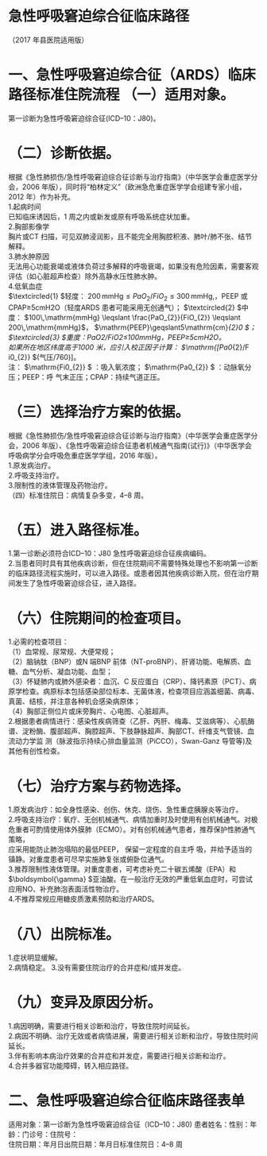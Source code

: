 # 急性呼吸窘迫综合征临床路径  
（2017 年县医院适用版）  
# 一、急性呼吸窘迫综合征（ARDS）临床路径标准住院流程 （一）适用对象。  
第一诊断为急性呼吸窘迫综合征(ICD–10：J80)。  
# （二）诊断依据。  
根据《急性肺损伤/急性呼吸窘迫综合征诊断与治疗指南》（中华医学会重症医学分会，2006 年版），同时将“柏林定义”（欧洲急危重症医学学会组建专家小组，2012 年）作为补充。  
1.起病时间  
已知临床诱因后，1 周之内或新发或原有呼吸系统症状加重。  
2.胸部影像学  
胸片或CT 扫描，可见双肺浸润影，且不能完全用胸腔积液、肺叶/肺不张、结节解释。  
3.肺水肿原因  
无法用心功能衰竭或液体负荷过多解释的呼吸衰竭，如果没有危险因素，需要客观评估（如心脏超声检查）除外高静水压性肺水肿。  
4.低氧血症  
$\textcircled{1} $轻度： $200\,\mathrm{mmHg} \leqslant PaO_{2}/FiO_{2} \leqslant 300\,\mathrm{mmHg},$，PEEP 或CPAP≥5cmH2O（轻度ARDS 患者可能采用无创通气）； $\textcircled{2} $中度： $100\,\mathrm{mmHg} \leqslant \frac{PaO_{2}}{FiO_{2}} \leqslant 200\,\mathrm{mmHg}$， $\mathrm{PEEP}\geqslant5\mathrm{cm}_{2}0 $； $\textcircled{3} $重度：PaO2/FiO2≤100mmHg，PEEP≥5cmH2O。  
如果所在地区纬度高于1000 米，应引入校正因子计算： $\mathrm{[Pa0_{2}/F i0_{2}} $(气压/760)]。  
注： $\mathrm{Fi0_{2}} $ ：吸入氧浓度； $\mathrm{Pa0_{2}} $ ：动脉氧分压；PEEP：呼 气末正压；CPAP：持续气道正压。  
# （三）选择治疗方案的依据。  
根据《急性肺损伤/急性呼吸窘迫综合征诊断与治疗指南》（中华医学会重症医学分会，2006 年版）、《急性呼吸窘迫综合征患者机械通气指南(试行)》（中华医学会呼吸病学分会呼吸危重症医学学组，2016 年版）。  
1.原发病治疗。  
2.呼吸支持治疗。  
3.限制性的液体管理及药物治疗。  
（四）标准住院日：病情复杂多变，4–8 周。  
# （五）进入路径标准。  
1.第一诊断必须符合ICD–10：J80 急性呼吸窘迫综合征疾病编码。  
2.当患者同时具有其他疾病诊断，但在住院期间不需要特殊处理也不影响第一诊断的临床路径流程实施时，可以进入路径。或患者因其他疾病诊断入院，但在治疗期间发生了急性呼吸窘迫综合征，进入路径。  
# （六）住院期间的检查项目。  
1.必需的检查项目：  
（1）血常规、尿常规、大便常规；  
（2）脑钠肽（BNP）或N 端BNP 前体（NT-proBNP）、肝肾功能、电解质、血糖、血气分析、凝血功能、血型；  
（3）怀疑肺内或肺外感染者：血沉、C 反应蛋白（CRP）、降钙素原（PCT）、病原学检查。病原标本包括感染部位标本、无菌体液，检查项目应涵盖细菌、病毒、真菌、结核，并注意各种机会感染病原体；  
（4）胸部正侧位片或床旁胸片、心电图、心脏超声。  
2.根据患者病情进行：感染性疾病筛查（乙肝、丙肝、梅毒、艾滋病等）、心肌酶谱、淀粉酶、腹部超声、胸腔超声、下肢静脉超声、胸部CT、纤维支气管镜、血流动力学监 测（脉波指示持续心排血量监测（PiCCO），Swan-Ganz 导管等)及其他有创性检查。  
# （七）治疗方案与药物选择。  
1.原发病治疗：如全身性感染、创伤、休克、烧伤、急性重症胰腺炎等治疗。  
2.呼吸支持治疗：氧疗、无创机械通气、病情加重时及时使用有创机械通气。对极危重者可酌情使用体外膜肺（ECMO）。对有创机械通气患者，推荐保护性肺通气策略，  
应采用能防止肺泡塌陷的最低PEEP， 保留一定程度的自主呼 吸，并给予适当的镇静。对重度患者可尽早实施肺复张或俯卧位通气。  
3.推荐限制性液体管理。对重度患者，可考虑补充二十碳五烯酸（EPA）和 $\boldsymbol{\gamma} $亚油酸。在一般治疗无效的严重低氧血症时，可尝试应用NO、补充肺泡表面活性物治疗。  
4.不推荐常规应用糖皮质激素预防和治疗ARDS。  
# （八）出院标准。  
1.症状明显缓解。  
2.病情稳定。 3.没有需要住院治疗的合并症和/或并发症。  
# （九）变异及原因分析。  
1.病因明确，需要进行相关诊断和治疗，导致住院时间延长。  
2.病因不明确、治疗无效或者病情进展，需要进行相关诊断和治疗，导致住院时间延长。  
3.伴有影响本病治疗效果的合并症和并发症，需要进行相关诊断和治疗。  
4.合并多器官功能障碍，转入相应路径。  
# 二、急性呼吸窘迫综合征临床路径表单  
适用对象：第一诊断为急性呼吸窘迫综合征（ICD–10：J80) 患者姓名：性别：年龄：门诊号：住院号：  
住院日期：年月日出院日期：年月日标准住院日：4–8 周  
